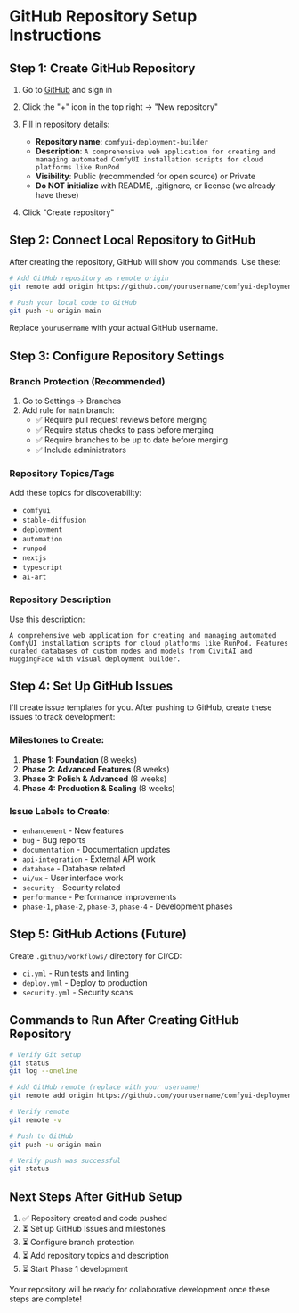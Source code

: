 # GitHub Repository Setup Instructions

## Step 1: Create GitHub Repository

1. Go to [GitHub](https://github.com) and sign in
2. Click the "+" icon in the top right → "New repository"
3. Fill in repository details:
   - **Repository name**: `comfyui-deployment-builder`
   - **Description**: `A comprehensive web application for creating and managing automated ComfyUI installation scripts for cloud platforms like RunPod`
   - **Visibility**: Public (recommended for open source) or Private
   - **Do NOT initialize** with README, .gitignore, or license (we already have these)

4. Click "Create repository"

## Step 2: Connect Local Repository to GitHub

After creating the repository, GitHub will show you commands. Use these:

```bash
# Add GitHub repository as remote origin
git remote add origin https://github.com/yourusername/comfyui-deployment-builder.git

# Push your local code to GitHub
git push -u origin main
```

Replace `yourusername` with your actual GitHub username.

## Step 3: Configure Repository Settings

### Branch Protection (Recommended)
1. Go to Settings → Branches
2. Add rule for `main` branch:
   - ✅ Require pull request reviews before merging
   - ✅ Require status checks to pass before merging
   - ✅ Require branches to be up to date before merging
   - ✅ Include administrators

### Repository Topics/Tags
Add these topics for discoverability:
- `comfyui`
- `stable-diffusion`
- `deployment`
- `automation`
- `runpod`
- `nextjs`
- `typescript`
- `ai-art`

### Repository Description
Use this description:
```
A comprehensive web application for creating and managing automated ComfyUI installation scripts for cloud platforms like RunPod. Features curated databases of custom nodes and models from CivitAI and HuggingFace with visual deployment builder.
```

## Step 4: Set Up GitHub Issues

I'll create issue templates for you. After pushing to GitHub, create these issues to track development:

### Milestones to Create:
1. **Phase 1: Foundation** (8 weeks)
2. **Phase 2: Advanced Features** (8 weeks)  
3. **Phase 3: Polish & Advanced** (8 weeks)
4. **Phase 4: Production & Scaling** (8 weeks)

### Issue Labels to Create:
- `enhancement` - New features
- `bug` - Bug reports
- `documentation` - Documentation updates
- `api-integration` - External API work
- `database` - Database related
- `ui/ux` - User interface work
- `security` - Security related
- `performance` - Performance improvements
- `phase-1`, `phase-2`, `phase-3`, `phase-4` - Development phases

## Step 5: GitHub Actions (Future)

Create `.github/workflows/` directory for CI/CD:
- `ci.yml` - Run tests and linting
- `deploy.yml` - Deploy to production
- `security.yml` - Security scans

## Commands to Run After Creating GitHub Repository

```bash
# Verify Git setup
git status
git log --oneline

# Add GitHub remote (replace with your username)
git remote add origin https://github.com/yourusername/comfyui-deployment-builder.git

# Verify remote
git remote -v

# Push to GitHub
git push -u origin main

# Verify push was successful
git status
```

## Next Steps After GitHub Setup

1. ✅ Repository created and code pushed
2. ⏳ Set up GitHub Issues and milestones
3. ⏳ Configure branch protection
4. ⏳ Add repository topics and description
5. ⏳ Start Phase 1 development

Your repository will be ready for collaborative development once these steps are complete!
